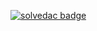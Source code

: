 [![solvedac badge](https://solvedac-readme-badge.vercel.app/api/v1/badge?user=sungwon326_id_here&compact=1)](https://github.com/2ykwang/solvedac-readme-badge)
